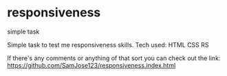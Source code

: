 # responsiveness
simple task


Simple task to test me responsiveness skills.
Tech used:  HTML
            CSS
            RS

If there's any comments or anything of that sort you can check out the link: https://github.com/SamJose123/responsiveness.index.html